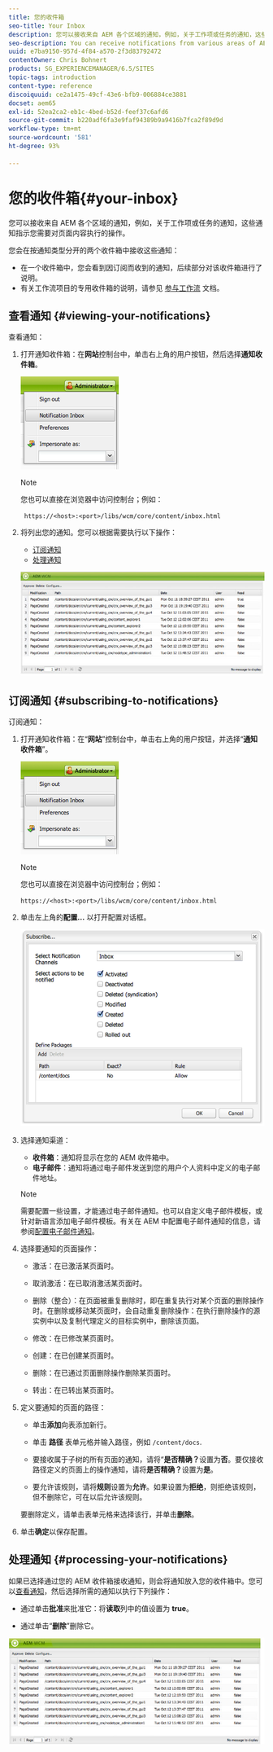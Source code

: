 ```yaml
---
title: 您的收件箱
seo-title: Your Inbox
description: 您可以接收来自 AEM 各个区域的通知，例如，关于工作项或任务的通知，这些通知指示您需要对页面内容执行的操作。
seo-description: You can receive notifications from various areas of AEM such as notification about work items or tasks that represent actions that you need to perform on page content.
uuid: e7ba9150-957d-4f84-a570-2f3d83792472
contentOwner: Chris Bohnert
products: SG_EXPERIENCEMANAGER/6.5/SITES
topic-tags: introduction
content-type: reference
discoiquuid: ce2a1475-49cf-43e6-bfb9-006884ce3881
docset: aem65
exl-id: 52ea2ca2-eb1c-4bed-b52d-feef37c6afd6
source-git-commit: b220adf6fa3e9faf94389b9a9416b7fca2f89d9d
workflow-type: tm+mt
source-wordcount: '581'
ht-degree: 93%

---
```


# 您的收件箱{#your-inbox}

您可以接收来自 AEM 各个区域的通知，例如，关于工作项或任务的通知，这些通知指示您需要对页面内容执行的操作。

您会在按通知类型分开的两个收件箱中接收这些通知：

* 在一个收件箱中，您会看到因订阅而收到的通知，后续部分对该收件箱进行了说明。
* 有关工作流项目的专用收件箱的说明，请参见 [参与工作流](/help/sites-classic-ui-authoring/classic-workflows-participating.md) 文档。

## 查看通知 {#viewing-your-notifications}

查看通知：

1. 打开通知收件箱：在&#x200B;**网站**&#x200B;控制台中，单击右上角的用户按钮，然后选择&#x200B;**通知收件箱**。

   ![screen_shot_2012-02-08at105226am](assets/screen_shot_2012-02-08at105226am.png)

   >[!NOTE]
   >
   >您也可以直接在浏览器中访问控制台；例如：
   >
   >
   >` https://<host>:<port>/libs/wcm/core/content/inbox.html`

1. 将列出您的通知。您可以根据需要执行以下操作：

   * [订阅通知](#subscribing-to-notifications)
   * [处理通知](#processing-your-notifications)

   ![chlimage_1-4](assets/chlimage_1-4.jpeg)

## 订阅通知 {#subscribing-to-notifications}

订阅通知：

1. 打开通知收件箱：在“**网站**”控制台中，单击右上角的用户按钮，并选择“**通知收件箱**”。

   ![screen_shot_2012-02-08at105226am-1](assets/screen_shot_2012-02-08at105226am-1.png)

   >[!NOTE]
   >
   >您也可以直接在浏览器中访问控制台；例如：
   >
   >
   >`https://<host>:<port>/libs/wcm/core/content/inbox.html`

1. 单击左上角的&#x200B;**配置...** 以打开配置对话框。

   ![screen_shot_2012-02-08at111056am](assets/screen_shot_2012-02-08at111056am.png)

1. 选择通知渠道：

   * **收件箱**：通知将显示在您的 AEM 收件箱中。
   * **电子邮件**：通知将通过电子邮件发送到您的用户个人资料中定义的电子邮件地址。

   >[!NOTE]
   >
   >需要配置一些设置，才能通过电子邮件通知。也可以自定义电子邮件模板，或针对新语言添加电子邮件模板。有关在 AEM 中配置电子邮件通知的信息，请参阅[配置电子邮件通知](/help/sites-administering/notification.md#configuringemailnotification)。

1. 选择要通知的页面操作：

   * 激活：在已激活某页面时。
   * 取消激活：在已取消激活某页面时。
   * 删除（整合）：在页面被重复删除时，即在重复执行对某个页面的删除操作时。在删除或移动某页面时，会自动重复删除操作：在执行删除操作的源实例中以及复制代理定义的目标实例中，删除该页面。

   * 修改：在已修改某页面时。
   * 创建：在已创建某页面时。
   * 删除：在已通过页面删除操作删除某页面时。
   * 转出：在已转出某页面时。

1. 定义要通知的页面的路径：

   * 单击&#x200B;**添加**&#x200B;向表添加新行。
   * 单击 **路径** 表单元格并输入路径，例如 `/content/docs`.

   * 要接收属于子树的所有页面的通知，请将“**是否精确？**&#x200B;设置为&#x200B;**否**。要仅接收路径定义的页面上的操作通知，请将&#x200B;**是否精确？**&#x200B;设置为&#x200B;**是**。

   * 要允许该规则，请将&#x200B;**规则**&#x200B;设置为&#x200B;**允许**。如果设置为&#x200B;**拒绝**，则拒绝该规则，但不删除它，可在以后允许该规则。

   要删除定义，请单击表单元格来选择该行，并单击&#x200B;**删除**。

1. 单击&#x200B;**确定**&#x200B;以保存配置。

## 处理通知 {#processing-your-notifications}

如果已选择通过您的 AEM 收件箱接收通知，则会将通知放入您的收件箱中。您可以[查看通知](#viewing-your-notifications)，然后选择所需的通知以执行下列操作：

* 通过单击&#x200B;**批准**&#x200B;来批准它：将&#x200B;**读取**&#x200B;列中的值设置为 **true**。

* 通过单击“**删除**”删除它。

![chlimage_1-5](assets/chlimage_1-5.jpeg)
